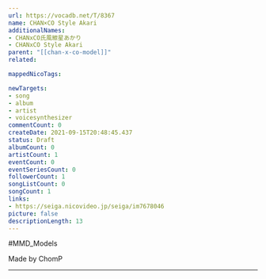 ```yaml
---
url: https://vocadb.net/T/8367
name: CHAN×CO Style Akari
additionalNames: 
- CHANxCO氏風紲星あかり
- CHANxCO Style Akari
parent: "[[chan-x-co-model]]"
related:

mappedNicoTags:

newTargets:
- song
- album
- artist
- voicesynthesizer
commentCount: 0
createDate: 2021-09-15T20:48:45.437
status: Draft
albumCount: 0
artistCount: 1
eventCount: 0
eventSeriesCount: 0
followerCount: 1
songListCount: 0
songCount: 1
links: 
- https://seiga.nicovideo.jp/seiga/im7678046
picture: false
descriptionLength: 13
---
```


#MMD_Models

Made by ChomP

---

